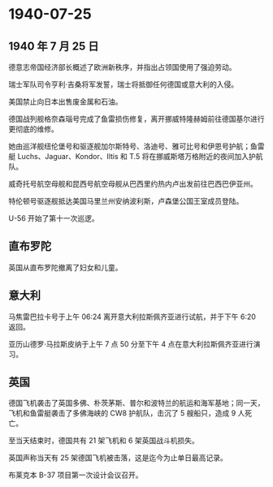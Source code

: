 # 1940-07-25

## 1940 年 7 月 25 日

德意志帝国经济部长概述了欧洲新秩序，并指出占领国使用了强迫劳动。

瑞士军队司令亨利·吉桑将军发誓，瑞士将抵御任何德国或意大利的入侵。

美国禁止向日本出售废金属和石油。

德国战列舰格奈森瑙号完成了鱼雷损伤修复，离开挪威特隆赫姆前往德国基尔进行更彻底的维修。

她由巡洋舰纽伦堡号和驱逐舰加尔斯特号、洛迪号、雅可比号和伊恩号护航；鱼雷艇
Luchs、Jaguar、Kondor、Iltis 和 T.5
将在挪威斯塔万格附近的夜间加入护航队。

威奇托号航空母舰和昆西号航空母舰从巴西里约热内卢出发前往巴西巴伊亚州。

特伦顿号驱逐舰抵达美国马里兰州安纳波利斯，卢森堡公国王室成员登陆。

U-56 开始了第十一次巡逻。

## 直布罗陀

英国从直布罗陀撤离了妇女和儿童。

## 意大利

马焦雷巴拉卡号于上午 06:24 离开意大利拉斯佩齐亚进行试航，并于下午 6:20
返回。

亚历山德罗·马拉斯皮纳于上午 7 点 50 分至下午 4
点在意大利拉斯佩齐亚进行演习。

## 英国

德国飞机袭击了英国多佛、朴茨茅斯、普尔和波特兰的航运和海军基地；同一天，飞机和鱼雷艇袭击了多佛海峡的
CW8 护航队，击沉了 5 艘船只，造成 9 人死亡。

至当天结束时，德国共有 21 架飞机和 6 架英国战斗机损失。

英国声称当天有 25 架德国飞机被击落，这是迄今为止单日最高记录。

布莱克本 B-37 项目第一次设计会议召开。


